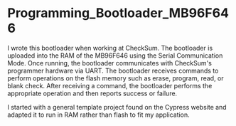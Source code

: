 # Programming_Bootloader_MB96F646
I wrote this bootloader when working at CheckSum. The bootloader is uploaded into the RAM of the MB96F646 using the Serial Communication Mode. Once running, the bootloader communicates with CheckSum's programmer hardware via UART. The bootloader receives commands to perform operations on the flash memory such as erase, program, read, or blank check. After receiving a command, the bootloader performs the appropriate operation and then reports success or failure.

I started with a general template project found on the Cypress website and adapted it to run in RAM rather than flash to fit my application.

